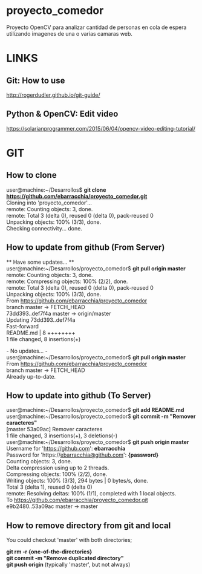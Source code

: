 # proyecto_comedor #
Proyecto OpenCV para analizar cantidad de personas en cola de espera utilizando imagenes de una o varias camaras web.

# LINKS #
## Git: How to use ##
http://rogerdudler.github.io/git-guide/  

## Python & OpenCV: Edit video ##
https://solarianprogrammer.com/2015/06/04/opencv-video-editing-tutorial/  


# GIT #
## How to clone ##
user@machine:~/Desarrollos$ **git clone   https://github.com/ebarracchia/proyecto_comedor.git**  
Cloning into 'proyecto_comedor'...  
remote: Counting objects: 3, done.  
remote: Total 3 (delta 0), reused 0 (delta 0), pack-reused 0  
Unpacking objects: 100% (3/3), done.  
Checking connectivity... done.  

## How to update from github (From Server) ##
** Have some updates... **  
user@machine:~/Desarrollos/proyecto_comedor$ **git pull origin master**  
remote: Counting objects: 3, done.  
remote: Compressing objects: 100% (2/2), done.  
remote: Total 3 (delta 0), reused 0 (delta 0), pack-reused 0  
Unpacking objects: 100% (3/3), done.  
From https://github.com/ebarracchia/proyecto_comedor  
   branch            master     -> FETCH_HEAD  
   73dd393..def7f4a  master     -> origin/master  
Updating 73dd393..def7f4a  
Fast-forward  
 README.md | 8 ++++++++  
 1 file changed, 8 insertions(+)  

*-* No updates... *-*  
user@machine:~/Desarrollos/proyecto_comedor$ **git pull origin master**  
From https://github.com/ebarracchia/proyecto_comedor  
   branch            master     -> FETCH_HEAD  
Already up-to-date.  

## How to update into github (To Server) ##
user@machine:~/Desarrollos/proyecto_comedor$ **git add README.md**  
user@machine:~/Desarrollos/proyecto_comedor$ **git commit -m "Remover caracteres"**  
[master 53a09ac] Remover caracteres  
 1 file changed, 3 insertions(+), 3 deletions(-)  
user@machine:~/Desarrollos/proyecto_comedor$ **git push origin master**  
Username for 'https://github.com': **ebarracchia**  
Password for 'https://ebarracchia@github.com': **{password}**   
Counting objects: 3, done.  
Delta compression using up to 2 threads.  
Compressing objects: 100% (2/2), done.  
Writing objects: 100% (3/3), 294 bytes | 0 bytes/s, done.  
Total 3 (delta 1), reused 0 (delta 0)  
remote: Resolving deltas: 100% (1/1), completed with 1 local objects.  
To https://github.com/ebarracchia/proyecto_comedor.git  
   e9b2480..53a09ac  master -> master  

## How to remove directory from git and local ##
You could checkout 'master' with both directories;  

**git rm -r {one-of-the-directories}**  
**git commit -m "Remove duplicated directory"**  
**git push origin <your-git-branch>** (typically 'master', but not always)  
